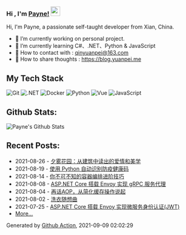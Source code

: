 ### Hi , I'm [Payne!](https://blog.yuanpei.me) <img src="https://media.giphy.com/media/hvRJCLFzcasrR4ia7z/giphy.gif" width="25px">

Hi, I'm Payne, a passionate self-taught developer from Xian, China. 

- 🔭 I’m currently working on personal project.
- 🌱 I’m currently learning  C#、.NET、Python & JavaScript
- 💬 How to contact with : qinyuanpei@163.com
- 👯 How to share thoughts : https://blog.yuanpei.me

## My Tech Stack
![Git](https://img.shields.io/badge/-Git-%23F05032?style=flat-square&logo=git&logoColor=%23ffffff)
![.NET](https://img.shields.io/badge/-.NET-0080C3?style=flat-square&logo=microsoft&logoColor=ffffff)
![Docker](https://img.shields.io/badge/-Docker-%231572B6?style=flat-square&logo=docker)
![Python](http://img.shields.io/badge/-Python-3C78A9?style=flat-square&logo=python&logoColor=ffffff)
![Vue](https://img.shields.io/badge/-Vue-%23E44D27?style=flat-square&logo=html5&logoColor=ffffff)
![JavaScript](https://img.shields.io/badge/-JavaScript-%23F7DF1C?style=flat-square&logo=javascript&logoColor=000000&labelColor=%23F7DF1C&color=%23FFCE5A)

## Github Stats:

![Payne's Github Stats](https://github-readme-stats.vercel.app/api?username=qinyuanpei&show_icons=true)

## Recent Posts:
* 2021-08-26 - [夕雾花园：从建筑中读出的爱情和美学](https://blog.yuanpei.me/posts/3623891261/)
* 2021-08-19 - [使用 Python 自动识别防疫健康码](https://blog.yuanpei.me/posts/1509692610/)
* 2021-08-14 - [你不可不知的容器编排进阶技巧](https://blog.yuanpei.me/posts/172025911/)
* 2021-08-08 - [ASP.NET Core 搭载 Envoy 实现 gRPC 服务代理](https://blog.yuanpei.me/posts/3942175942/)
* 2021-08-04 - [再话AOP，从简化缓存操作说起](https://blog.yuanpei.me/posts/2126762870/)
* 2021-08-02 - [洗衣随想曲](https://blog.yuanpei.me/posts/3938682696/)
* 2021-07-25 - [ASP.NET Core 搭载 Envoy 实现微服务身份认证(JWT)](https://blog.yuanpei.me/posts/731808750/)
* [More...](https://blog.yuanpei.me/)

Generated by [Github Action](https://github.com/features/actions), 2021-09-09 02:02:29